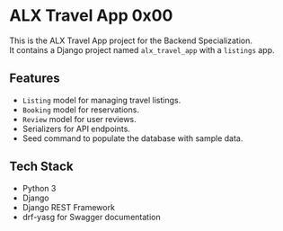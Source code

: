 # ALX Travel App 0x00

This is the ALX Travel App project for the Backend Specialization.  
It contains a Django project named `alx_travel_app` with a `listings` app.

## Features
- `Listing` model for managing travel listings.
- `Booking` model for reservations.
- `Review` model for user reviews.
- Serializers for API endpoints.
- Seed command to populate the database with sample data.

## Tech Stack
- Python 3
- Django
- Django REST Framework
- drf-yasg for Swagger documentation

